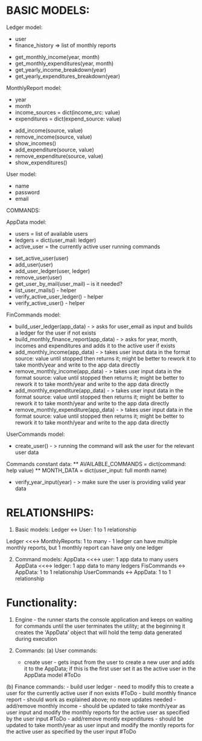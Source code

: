 # BASIC MODELS:

Ledger model:
- user
- finance_history => list of monthly reports
* get_monthly_income(year, month)
* get_monthly_expenditures(year, month)
* get_yearly_income_breakdown(year)
* get_yearly_expenditures_breakdown(year)

MonthlyReport model:
- year
- month
- income_sources = dict(income_src: value)
- expenditures = dict(expend_source: value)
* add_income(source, value)
* remove_income(source, value)
* show_incomes()
* add_expenditure(source, value)
* remove_expenditure(source, value)
* show_expenditures()

User model:
- name
- password
- email

COMMANDS:

AppData model:
- users = list of available users
- ledgers = dict(user_mail: ledger)
- active_user = the currently active user running commands
* set_active_user(user)
* add_user(user)
* add_user_ledger(user, ledger)
* remove_user(user)
* get_user_by_mail(user_mail) – is it needed?
* list_user_mails() - helper
* verify_active_user_ledger() - helper
* verify_active_user() - helper

FinCommands model:
* build_user_ledger(app_data) - > asks for user_email as input and builds a ledger for the user if not exists
* build_monthly_finance_report(app_data) - > asks for year, month, incomes and expenditures and adds it to the active user if exists
* add_monthly_income(app_data) - > takes user input data in the format source: value until stopped then returns it; might be better to rework it to take month/year and write to the app data directly
* remove_monthly_income(app_data) - > takes user input data in the format source: value until stopped then returns it; might be better to rework it to take month/year and write to the app data directly
* add_monthly_expenditure(app_data) - > takes user input data in the format source: value until stopped then returns it; might be better to rework it to take month/year and write to the app data directly
* remove_monthly_expenditure(app_data) - > takes user input data in the format source: value until stopped then returns it; might be better to rework it to take month/year and write to the app data directly

UserCommands model:
- create_user() - > running the command will ask the user for the relevant user data

Commands constant data:
** AVAILABLE_COMMANDS = dict(command: help value)
** MONTH_DATA = dict(user_input: full month name)
* verify_year_input(year) - > make sure the user is providing valid year data


# RELATIONSHIPS:

1. Basic models:
Ledger <-> User: 1 to 1 relationship

Ledger <<<-> MonthlyReports: 1 to many - 1 ledger can have multiple monthly reports, but 1 monthly report can have only one ledger

2. Command models:
AppData <<<-> user: 1 app data to many users
AppData <<<-> ledger: 1 app data to many ledgers
FisCommands <-> AppData: 1 to 1 relationship
UserCommands <-> AppData: 1 to 1 relationship


# Functionality:
1. Engine - the runner starts the console application and keeps on waiting for commands until the user terminates the utility; at the beginning it creates the 'AppData' object that will hold the temp data generated during execution

2. Commands:
(a) User commands:
    - create user - gets input from the user to create a new user and adds it to the AppData; if this is the first user set it as the active user in the AppData model #ToDo

(b) Finance commands:
    - build user ledger - need to modify this to create a user for the currently active user if non exists #ToDo
    - build monthly finance report - should work as explained above; no more updates needed
    - add/remove monthly income - should be updated to take month/year as user input and modify the monthly reports for the active user as specified by the user input #ToDo
    - add/remove montly expenditures - should be updated to take month/year as user input and modify the montly reports for the active user as specified by the user input #ToDo